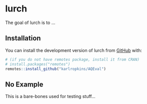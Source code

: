 
<!-- README.md is generated from README.Rmd. Please edit that file -->

# lurch

<!-- badges: start -->

<!-- badges: end -->

The goal of lurch is to …

## Installation

You can install the development version of lurch from
[GitHub](https://github.com/) with:

``` r
# (if you do not have remotes package, install it from CRAN) 
# install.packages("remotes")
remotes::install_github("karlropkins/AQEval") 
```

## No Example

This is a bare-bones used for testing stuff…

